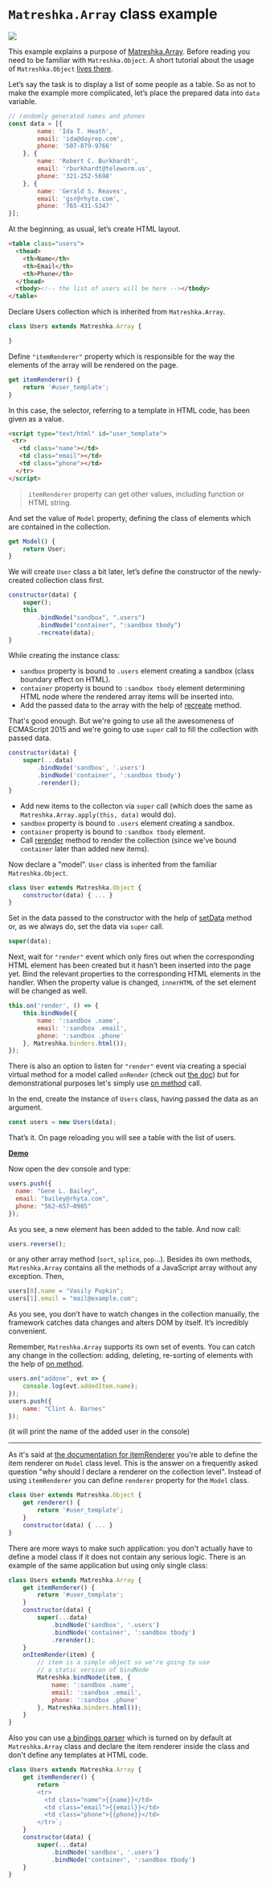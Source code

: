 # ``Matreshka.Array`` class example

![](assets/table-screenshot.png)

This example explains a purpose of [Matreshka.Array](https://matreshka.io/#!Matreshka.Array). Before reading you need to be familiar with ``Matreshka.Object``. A short tutorial about the usage of ``Matreshka.Object``  [lives there](https://github.com/matreshkajs/examples-and-tutorials/tree/master/matreshka-object).

Let’s say the task is to display a list of some people as a table. So as not to make the example more complicated, let’s place the prepared data into ``data`` variable.

```js
// randomly generated names and phones
const data = [{
        name: 'Ida T. Heath',
        email: 'ida@dayrep.com',
        phone: '507-879-9766'
    }, {
        name: 'Robert C. Burkhardt',
        email: 'rburkhardt@teleworm.us',
        phone: '321-252-5698'
    }, {
        name: 'Gerald S. Reaves',
        email: 'gsr@rhyta.com',
        phone: '765-431-5347'
}];
```

At the beginning, as usual, let’s create HTML layout.

```html
<table class="users">
  <thead>
    <th>Name</th>
    <th>Email</th>
    <th>Phone</th>
  </thead>
  <tbody><!-- the list of users will be here --></tbody>
</table>
```

Declare Users collection which is inherited from ``Matreshka.Array``.

```js
class Users extends Matreshka.Array {

}
```

Define ``"itemRenderer"`` property which is responsible for the way the elements of the array will be rendered on the page.

```js
get itemRenderer() {
    return '#user_template';
}
```

In this case, the selector, referring to a template in HTML code, has been given as a value.

```html
<script type="text/html" id="user_template">
 <tr>
   <td class="name"></td>
   <td class="email"></td>
   <td class="phone"></td>
  </tr>
</script>
```

> ``itemRenderer`` property can get other values, including function or HTML string.

And set the value of ``Model`` property, defining the class of elements which are contained in the collection.

```js
get Model() {
    return User;
}
```

We will create ``User`` class a bit later, let’s define the constructor of the newly-created collection class first.

```js
constructor(data) {
    super();
    this
        .bindNode("sandbox", ".users")
        .bindNode("container", ":sandbox tbody")
        .recreate(data);
}
```

While creating the instance class:

- ``sandbox`` property is bound to ``.users`` element creating a sandbox (class boundary effect on HTML).
- ``container`` property is bound to ``:sandbox tbody`` element determining HTML node where the rendered array items will be inserted into.
- Add the passed data to the array with the help of [recreate](https://matreshka.io/#!Matreshka.Array-recreate) method.

That's good enough. But we're going to use all the awesomeness of ECMAScript 2015 and we're going to use ``super`` call to fill the collection with passed data.

```js
constructor(data) {
    super(...data)
        .bindNode('sandbox', '.users')
        .bindNode('container', ':sandbox tbody')
        .rerender();
}
```
- Add new items to the collecton via ``super`` call (which does the same as ``Matreshka.Array.apply(this, data)`` would do).
- ``sandbox`` property is bound to ``.users`` element creating a sandbox.
- ``container`` property is bound to ``:sandbox tbody`` element.
- Call [rerender](https://matreshka.io/#!Matreshka.Array-rerender) method to render the collection (since we've bound ``container`` later than added new items).

Now declare a "model". ``User`` class is inherited from the familiar ``Matreshka.Object``.

```js
class User extends Matreshka.Object {
    constructor(data) { ... }
}
```

Set in the data passed to the constructor with the help of [setData](https://matreshka.io/#!Matreshka.Object-setData) method or, as we always do, set the data via ``super`` call.

```js
super(data);
```

Next, wait for ``"render"`` event which only fires out when the corresponding HTML element has been created but it hasn’t been inserted into the page yet. Bind the relevant properties to the corresponding HTML elements in the handler. When the property value is changed, ``innerHTML`` of the set element will be changed as well.

```js
this.on('render', () => {
    this.bindNode({
        name: ':sandbox .name',
        email: ':sandbox .email',
        phone: ':sandbox .phone'
    }, Matreshka.binders.html());
});
```

There is also an option to listen for ``"render"`` event via creating a special virtual method for a model called ``onRender`` (check out [the doc](https://matreshka.io/#!Matreshka.Array-onItemRender)) but for demonstrational purposes let's simply use [on method](https://matreshka.io/#!Matreshka-on) call.

In the end, create the instance of ``Users`` class, having passed the data as an argument.

```js
const users = new Users(data);
```

That’s it. On page reloading you will see a table with the list of users.

[**Demo**](https://matreshkajs.github.io/examples-and-tutorials/matreshka-array/)

Now open the dev console and type:
```js
users.push({
  name: "Gene L. Bailey",
  email: "bailey@rhyta.com",
  phone: "562–657–0985"
});
```

As you see, a new element has been added to the table. And now call:
```js
users.reverse();
```

or any other array method (``sort``, ``splice``, ``pop``...). Besides its own methods, ``Matreshka.Array`` contains all the methods of a JavaScript array without any exception. Then,

```js
users[0].name = "Vasily Pupkin";
users[1].email = "mail@example.com";
```

As you see, you don’t have to watch changes in the collection manually, the framework catches data changes and alters DOM by itself. It’s incredibly convenient.

Remember, ``Matreshka.Array`` supports its own set of events. You can catch any change in the collection: adding, deleting, re-sorting of elements with the help of [on method](https://matreshka.io/#!Matreshka-on).

```js
users.on("addone", evt => {
    console.log(evt.addedItem.name);
});
users.push({
    name: "Clint A. Barnes"
});
```

(it will print the name of the added user in the console)

-------------------------------

As it's said at [the documentation for itemRenderer](https://matreshka.io/#!Matreshka.Array-itemRenderer) you're able to define the item renderer on ``Model`` class level. This is the answer on a frequently asked question "why should I declare a renderer on the collection level". Instead of using ``itemRenderer`` you can define ``renderer`` property for the ``Model`` class.

```js
class User extends Matreshka.Object {
    get renderer() {
        return '#user_template';
    }
    constructor(data) { ... }
}
```


There are more ways to make such application: you don't actually have to define a model class if it does not contain any serious logic. There is an example of the same application but using only single class:

```js
class Users extends Matreshka.Array {
    get itemRenderer() {
        return '#user_template';
    }
    constructor(data) {
        super(...data)
            .bindNode('sandbox', '.users')
            .bindNode('container', ':sandbox tbody')
            .rerender();
    }
    onItemRender(item) {
        // item is a simple object so we're going to use
        // a static version of bindNode
        Matreshka.bindNode(item, {
            name: ':sandbox .name',
            email: ':sandbox .email',
            phone: ':sandbox .phone'
        }, Matreshka.binders.html());
    }
}
```

Also you can use [a bindings parser](https://matreshka.io/#!Matreshka-parseBindings) which is turned on by default at ``Matreshka.Array`` class and declare the item renderer inside the class and don't define any templates at HTML code.

```js
class Users extends Matreshka.Array {
    get itemRenderer() {
        return `
        <tr>
          <td class="name">{{name}}</td>
          <td class="email">{{email}}</td>
          <td class="phone">{{phone}}</td>
        </tr>`;
    }
    constructor(data) {
        super(...data)
            .bindNode('sandbox', '.users')
            .bindNode('container', ':sandbox tbody')
    }
}
```
